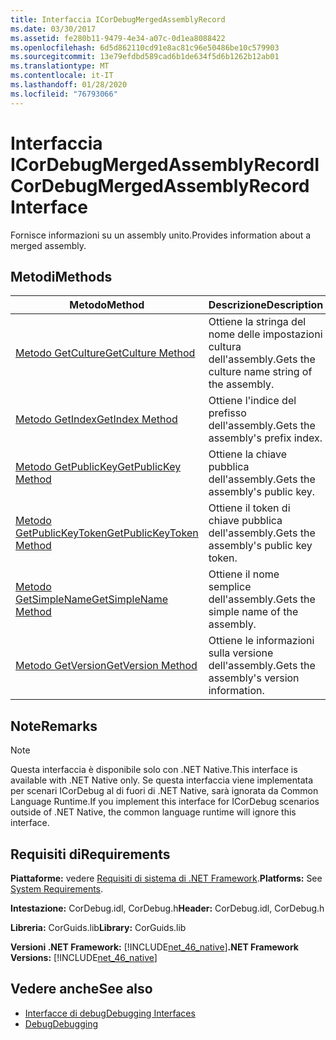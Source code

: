 ```yaml
---
title: Interfaccia ICorDebugMergedAssemblyRecord
ms.date: 03/30/2017
ms.assetid: fe280b11-9479-4e34-a07c-0d1ea8088422
ms.openlocfilehash: 6d5d862110cd91e8ac81c96e50486be10c579903
ms.sourcegitcommit: 13e79efdbd589cad6b1de634f5d6b1262b12ab01
ms.translationtype: MT
ms.contentlocale: it-IT
ms.lasthandoff: 01/28/2020
ms.locfileid: "76793066"
---
```

# <a name="icordebugmergedassemblyrecord-interface"></a><span data-ttu-id="dc6dc-102">Interfaccia ICorDebugMergedAssemblyRecord</span><span class="sxs-lookup"><span data-stu-id="dc6dc-102">ICorDebugMergedAssemblyRecord Interface</span></span>
<span data-ttu-id="dc6dc-103">Fornisce informazioni su un assembly unito.</span><span class="sxs-lookup"><span data-stu-id="dc6dc-103">Provides information about a merged assembly.</span></span>  
  
## <a name="methods"></a><span data-ttu-id="dc6dc-104">Metodi</span><span class="sxs-lookup"><span data-stu-id="dc6dc-104">Methods</span></span>  
  
|<span data-ttu-id="dc6dc-105">Metodo</span><span class="sxs-lookup"><span data-stu-id="dc6dc-105">Method</span></span>|<span data-ttu-id="dc6dc-106">Descrizione</span><span class="sxs-lookup"><span data-stu-id="dc6dc-106">Description</span></span>|  
|------------|-----------------|  
|[<span data-ttu-id="dc6dc-107">Metodo GetCulture</span><span class="sxs-lookup"><span data-stu-id="dc6dc-107">GetCulture Method</span></span>](icordebugmergedassemblyrecord-getculture-method.md)|<span data-ttu-id="dc6dc-108">Ottiene la stringa del nome delle impostazioni cultura dell'assembly.</span><span class="sxs-lookup"><span data-stu-id="dc6dc-108">Gets the culture name string of the assembly.</span></span>|  
|[<span data-ttu-id="dc6dc-109">Metodo GetIndex</span><span class="sxs-lookup"><span data-stu-id="dc6dc-109">GetIndex Method</span></span>](icordebugmergedassemblyrecord-getindex-method.md)|<span data-ttu-id="dc6dc-110">Ottiene l'indice del prefisso dell'assembly.</span><span class="sxs-lookup"><span data-stu-id="dc6dc-110">Gets the assembly's prefix index.</span></span>|  
|[<span data-ttu-id="dc6dc-111">Metodo GetPublicKey</span><span class="sxs-lookup"><span data-stu-id="dc6dc-111">GetPublicKey Method</span></span>](icordebugmergedassemblyrecord-getpublickey-method.md)|<span data-ttu-id="dc6dc-112">Ottiene la chiave pubblica dell'assembly.</span><span class="sxs-lookup"><span data-stu-id="dc6dc-112">Gets the assembly's public key.</span></span>|  
|[<span data-ttu-id="dc6dc-113">Metodo GetPublicKeyToken</span><span class="sxs-lookup"><span data-stu-id="dc6dc-113">GetPublicKeyToken Method</span></span>](icordebugmergedassemblyrecord-getpublickeytoken-method.md)|<span data-ttu-id="dc6dc-114">Ottiene il token di chiave pubblica dell'assembly.</span><span class="sxs-lookup"><span data-stu-id="dc6dc-114">Gets the assembly's public key token.</span></span>|  
|[<span data-ttu-id="dc6dc-115">Metodo GetSimpleName</span><span class="sxs-lookup"><span data-stu-id="dc6dc-115">GetSimpleName Method</span></span>](icordebugmergedassemblyrecord-getsimplename-method.md)|<span data-ttu-id="dc6dc-116">Ottiene il nome semplice dell'assembly.</span><span class="sxs-lookup"><span data-stu-id="dc6dc-116">Gets the simple name of the assembly.</span></span>|  
|[<span data-ttu-id="dc6dc-117">Metodo GetVersion</span><span class="sxs-lookup"><span data-stu-id="dc6dc-117">GetVersion Method</span></span>](icordebugmergedassemblyrecord-getversion-method.md)|<span data-ttu-id="dc6dc-118">Ottiene le informazioni sulla versione dell'assembly.</span><span class="sxs-lookup"><span data-stu-id="dc6dc-118">Gets the assembly's version information.</span></span>|  
  
## <a name="remarks"></a><span data-ttu-id="dc6dc-119">Note</span><span class="sxs-lookup"><span data-stu-id="dc6dc-119">Remarks</span></span>  
  
> [!NOTE]
> <span data-ttu-id="dc6dc-120">Questa interfaccia è disponibile solo con .NET Native.</span><span class="sxs-lookup"><span data-stu-id="dc6dc-120">This interface is available with .NET Native only.</span></span> <span data-ttu-id="dc6dc-121">Se questa interfaccia viene implementata per scenari ICorDebug al di fuori di .NET Native, sarà ignorata da Common Language Runtime.</span><span class="sxs-lookup"><span data-stu-id="dc6dc-121">If you implement this interface for ICorDebug scenarios outside of .NET Native, the common language runtime will ignore this interface.</span></span>  
  
## <a name="requirements"></a><span data-ttu-id="dc6dc-122">Requisiti di</span><span class="sxs-lookup"><span data-stu-id="dc6dc-122">Requirements</span></span>  
 <span data-ttu-id="dc6dc-123">**Piattaforme:** vedere [Requisiti di sistema di .NET Framework](../../../../docs/framework/get-started/system-requirements.md).</span><span class="sxs-lookup"><span data-stu-id="dc6dc-123">**Platforms:** See [System Requirements](../../../../docs/framework/get-started/system-requirements.md).</span></span>  
  
 <span data-ttu-id="dc6dc-124">**Intestazione:** CorDebug.idl, CorDebug.h</span><span class="sxs-lookup"><span data-stu-id="dc6dc-124">**Header:** CorDebug.idl, CorDebug.h</span></span>  
  
 <span data-ttu-id="dc6dc-125">**Libreria:** CorGuids.lib</span><span class="sxs-lookup"><span data-stu-id="dc6dc-125">**Library:** CorGuids.lib</span></span>  
  
 <span data-ttu-id="dc6dc-126">**Versioni .NET Framework:** [!INCLUDE[net_46_native](../../../../includes/net-46-native-md.md)]</span><span class="sxs-lookup"><span data-stu-id="dc6dc-126">**.NET Framework Versions:** [!INCLUDE[net_46_native](../../../../includes/net-46-native-md.md)]</span></span>  
  
## <a name="see-also"></a><span data-ttu-id="dc6dc-127">Vedere anche</span><span class="sxs-lookup"><span data-stu-id="dc6dc-127">See also</span></span>

- [<span data-ttu-id="dc6dc-128">Interfacce di debug</span><span class="sxs-lookup"><span data-stu-id="dc6dc-128">Debugging Interfaces</span></span>](debugging-interfaces.md)
- [<span data-ttu-id="dc6dc-129">Debug</span><span class="sxs-lookup"><span data-stu-id="dc6dc-129">Debugging</span></span>](index.md)
